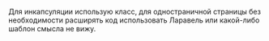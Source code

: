 Для инкапсуляции использую класс, для одностраничной страницы без необходимости расширять код использовать Ларавель или какой-либо шаблон смысла не вижу.

